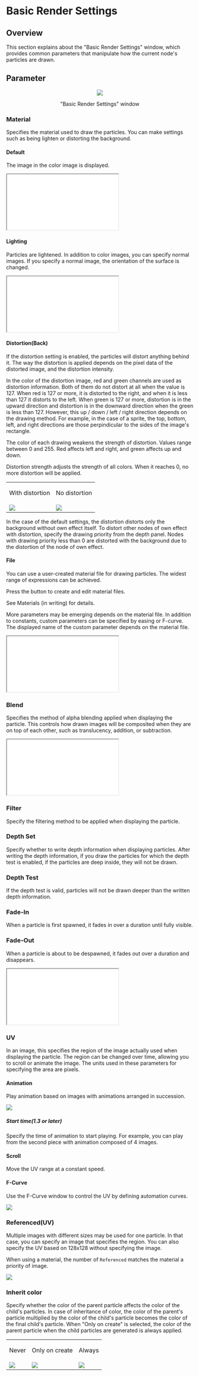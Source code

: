 ﻿# Basic Render Settings

## Overview

This section explains about the "Basic Render Settings" window, which provides common parameters that manipulate how the current node's particles are drawn.

## Parameter
<div align="center">
<img src="../../img/Tutorial/03_rendercommon_en.png">
<p>"Basic Render Settings" window</p>
</div>

### Material

Specifies the material used to draw the particles.
You can make settings such as being lighten or distorting the background.

#### Default

The image in the color image is displayed.

<iframe src='../../Effects/viewer_en.html#References/BasicRender/render_unlit.efkefc'></iframe>

#### Lighting

Particles are lightened.
In addition to color images, you can specify normal images.
If you specify a normal image,  the orientation of the surface is changed.

<iframe src='../../Effects/viewer_en.html#References/BasicRender/render_lit.efkefc'></iframe>

#### Distortion(Back)

If the distortion setting is enabled, the particles will distort anything behind it. The way the distortion is applied depends on the pixel data of the distorted image, and the distortion intensity.

In the color of the distortion image, red and green channels are used as distortion information. Both of them do not distort at all when the value is 127\. When red is 127 or more, it is distorted to the right, and when it is less than 127 it distorts to the left. When green is 127 or more, distortion is in the upward direction and distortion is in the downward direction when the green is less than 127\. However, this up / down / left / right direction depends on the drawing method. For example, in the case of a sprite, the top, bottom, left, and right directions are those perpindicular to the sides of the image's rectangle.

The color of each drawing weakens the strength of distortion. Values range between 0 and 255\. Red affects left and right, and green affects up and down.

Distortion strength adjusts the strength of all colors. When it reaches 0, no more distortion will be applied.

<table>

<tbody>

<tr>

<td>

With distortion

</td>

<td>

No distortion

</td>

</tr>

<tr>

<td><img src="../../img/Reference/renderCommon_distortion_on.gif"/></td>

<td><img src="../../img/Reference/renderCommon_distortion_off.gif"/></td>

</tr>

</tbody>

</table>

In the case of the default settings, the distortion distorts only the background without own effect itself. To distort other nodes of own effect with distortion, specify the drawing priority from the depth panel. Nodes with drawing priority less than 0 are distorted with the background due to the distortion of the node of own effect.

#### File

You can use a user-created material file for drawing particles.
The widest range of expressions can be achieved.

Press the button to create and edit material files.

See Materials (in writing) for details.

More parameters may be emerging depends on the material file.
In addition to constants, custom parameters can be specified by easing or F-curve.
The displayed name of the custom parameter depends on the material file.

<iframe src='../../Effects/viewer_ja.html#References/BasicRender/render_file.efkefc'></iframe>

### Blend

Specifies the method of alpha blending applied when displaying the particle. This controls how drawn images will be composited when they are on top of each other, such as translucency, addition, or subtraction.
<iframe src='../../Effects/viewer_en.html#References/Render/blend.efkefc'></iframe>

### Filter

Specify the filtering method to be applied when displaying the particle.

### Depth Set

Specify whether to write depth information when displaying particles. After writing the depth information, if you draw the particles for which the depth test is enabled, if the particles are deep inside, they will not be drawn.

### Depth Test

If the depth test is valid, particles will not be drawn deeper than the written depth information.

### Fade-In

When a particle is first spawned, it fades in over a duration until fully visible.

### Fade-Out

When a particle is about to be despawned, it fades out over a duration and disappears.
<iframe src='../../Effects/viewer_en.html#References/Render/fade_in_out.efkefc'></iframe>

### UV

In an image, this specifies the region of the image actually used when displaying the particle. 
The region can be changed over time, allowing you to scroll or animate the image. 
The units used in these parameters for specifying the area are pixels.

#### Animation

Play animation based on images with animations arranged in succession.

![](../../img/Reference/renderCommon_uv_animation.png)

##### Start time(1.3 or later)

Specify the time of animation to start playing. For example, you can play from the second piece with animation composed of 4 images.

#### Scroll

Move the UV range at a constant speed.

#### F-Curve

Use the F-Curve window to control the UV by defining automation curves.

![](../../img/Reference/renderCommon_uv_scroll.png)

### Referenced(UV)

Multiple images with different sizes may be used for one particle.
In that case, you can specify an image that specifies the region.
You can also specify the UV based on 128x128 without specifying the image.

When using a material, the number of ```Referenced``` matches the material a priority of image.

![](../../img/Reference/uv_referenced.png)

### Inherit color

Specify whether the color of the parent particle affects the color of the child's particles. In case of inheritance of color, the color of the parent's particle multiplied by the color of the child's particle becomes the color of the final child's particle. When "Only on create" is selected, the color of the parent particle when the child particles are generated is always applied.

<table>

<tbody>

<tr>

<td>

Never

</td>

<td>

Only on create

</td>

<td>

Always

</td>

</tr>

<tr>

<td><img src="../../img/Reference/renderCommon_inherit_color_none.gif"/></td>

<td><img src="../../img/Reference/renderCommon_inherit_color_when.gif"/></td>

<td><img src="../../img/Reference/renderCommon_inherit_color_always.gif"/></td>

</tr>

</tbody>

</table>

